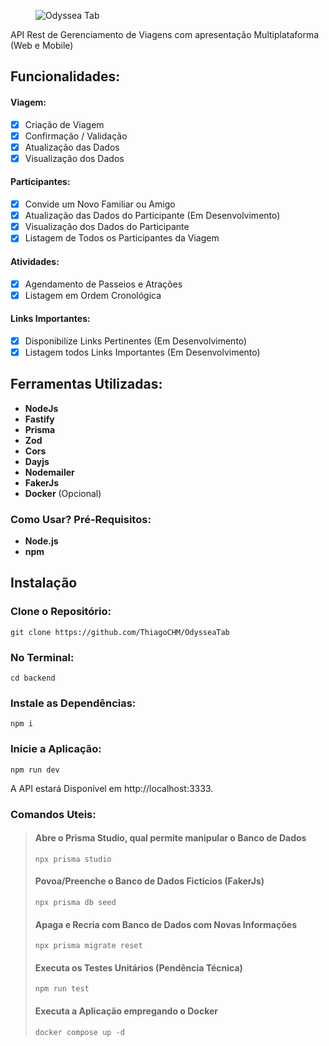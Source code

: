  <figure>
   <img src="https://i.ibb.co/yWDBkYJ/logo.png" alt="Odyssea Tab">
 </figure>



API Rest de Gerenciamento de Viagens com apresentação Multiplataforma (Web e Mobile)

## Funcionalidades:

#### Viagem:
- [x] Criação de Viagem
- [x] Confirmação / Validação
- [x] Atualização das Dados
- [x] Visualização dos Dados

#### Participantes:
- [x] Convide um Novo Familiar ou Amigo
- [x] Atualização das Dados do Participante (Em Desenvolvimento)
- [x] Visualização dos Dados do Participante
- [x] Listagem de Todos os Participantes da Viagem

#### Atividades:
- [x] Agendamento de Passeios e Atrações
- [x] Listagem em Ordem Cronológica

#### Links Importantes:
- [x] Disponibilize Links Pertinentes (Em Desenvolvimento)
- [x] Listagem todos Links Importantes (Em Desenvolvimento)

## Ferramentas Utilizadas:
- **NodeJs**
- **Fastify**
- **Prisma**
- **Zod**
- **Cors**
- **Dayjs**
- **Nodemailer**
- **FakerJs**
- **Docker** (Opcional)

### Como Usar? Pré-Requisitos:
- **Node.js**
- **npm**

## Instalação
### Clone o Repositório:
`git clone https://github.com/ThiagoCHM/OdysseaTab`

### No Terminal:
`cd backend`

### Instale as Dependências:
`npm i`

### Inicie a Aplicação:
`npm run dev`

A API estará Disponível em http://localhost:3333.

### Comandos Uteis:

>#### Abre o Prisma Studio, qual permite manipular o Banco de Dados
>`npx prisma studio`
>#### Povoa/Preenche o Banco de Dados Fictícios (FakerJs)
>`npx prisma db seed`
>#### Apaga e Recria com Banco de Dados com Novas Informações
>`npx prisma migrate reset`
>#### Executa os Testes Unitários (Pendência Técnica)
>`npm run test`
>#### Executa a Aplicação empregando o Docker
>`docker compose up -d`
